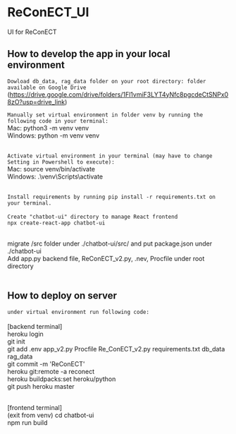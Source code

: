 # ReConECT_UI
UI for ReConECT

## How to develop the app in your local environment

`Dowload db_data, rag_data folder on your root directory: folder available on Google Drive`<br /> (https://drive.google.com/drive/folders/1Fl1vmiF3LYT4yNfc8pgcdeCtSNPx08zO?usp=drive_link)


`Manually set virtual environment in folder venv by running the following code in your terminal:`<br />
Mac: python3 -m venv venv<br />
Windows: python -m venv venv<br /><br />

`Activate virtual environment in your terminal (may have to change Setting in Powershell to execute):`<br />
Mac: source venv/bin/activate<br />
Windows: .\venv\Scripts\activate<br /><br />

`Install requirements by running pip install -r requirements.txt on your terminal.`<br /><br />
`Create "chatbot-ui" directory to manage React frontend`<br />
`npx create-react-app chatbot-ui`<br /><br />

migrate /src folder under ./chatbot-ui/src/ and put package.json under ./chatbot-ui<br />
Add app.py backend file, ReConECT_v2.py, .nev, Procfile under root directory<br /><br />

## How to deploy on server
`under virtual environment run following code:`<br /><br />
[backend terminal] <br />
heroku login<br />
git init<br />
git add .env app_v2.py Procfile Re_ConECT_v2.py requirements.txt db_data rag_data<br />
git commit -m 'ReConECT'<br />
heroku git:remote -a reconect<br />
heroku buildpacks:set heroku/python<br />
git push heroku master<br /><br />

[frontend terminal] <br />
(exit from venv) cd chatbot-ui<br />
npm run build


